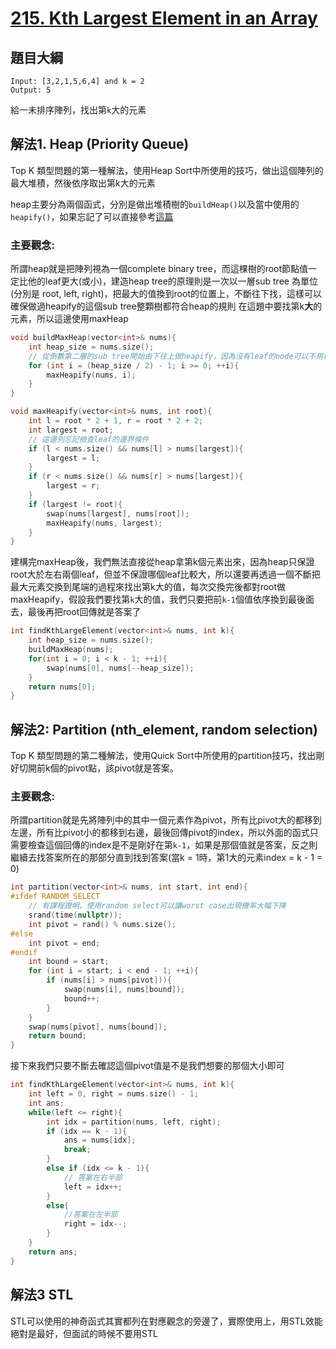 # [215. Kth Largest Element in an Array](https://leetcode.com/problems/kth-largest-element-in-an-array/)

## 題目大綱
```
Input: [3,2,1,5,6,4] and k = 2
Output: 5
```
給一未排序陣列，找出第`k`大的元素

## 解法1. Heap (Priority Queue)
Top K 類型問題的第一種解法，使用Heap Sort中所使用的技巧，做出這個陣列的最大堆積，然後依序取出第k大的元素

heap主要分為兩個函式，分別是做出堆積樹的`buildHeap()`以及當中使用的`heapify()`，如果忘記了可以直接參考[這篇](http://alrightchiu.github.io/SecondRound/comparison-sort-heap-sortdui-ji-pai-xu-fa.html)

### 主要觀念: 
所謂heap就是把陣列視為一個complete binary tree，而這棵樹的root節點值一定比他的leaf更大(或小)，建造heap tree的原理則是一次以一層sub tree 為單位(分別是 root, left, right)，把最大的值換到root的位置上，不斷往下找，這樣可以確保做過heapify的這個sub tree整顆樹都符合heap的規則
在這題中要找第k**大**的元素，所以這邊使用maxHeap

```cpp
void buildMaxHeap(vector<int>& nums){
    int heap_size = nums.size();
    // 從倒數第二層的sub tree開始由下往上做heapify，因為沒有leaf的node可以不用檢查
    for (int i = (heap_size / 2) - 1; i >= 0; ++i){
        maxHeapify(nums, i);
    }
}

void maxHeapify(vector<int>& nums, int root){
    int l = root * 2 + 1, r = root * 2 + 2;
    int largest = root;
    // 這邊別忘記檢查leaf的邊界條件
    if (l < nums.size() && nums[l] > nums[largest]){
        largest = l;
    }
    if (r < nums.size() && nums[r] > nums[largest]){
        largest = r;
    } 
    if (largest != root){
        swap(nums[largest], nums[root]);
        maxHeapify(nums, largest);
    }
}
```

建構完maxHeap後，我們無法直接從heap拿第k個元素出來，因為heap只保證root大於左右兩個leaf，但並不保證哪個leaf比較大，所以還要再透過一個不斷把最大元素交換到尾端的過程來找出第k大的值，每次交換完後都對root做maxHeapify，假設我們要找第`k`大的值，我們只要把前`k-1`個值依序換到最後面去，最後再把root回傳就是答案了
```cpp
int findKthLargeElement(vector<int>& nums, int k){
    int heap_size = nums.size();
    buildMaxHeap(nums);
    for(int i = 0; i < k - 1; ++i){
        swap(nums[0], nums[--heap_size]);
    }
    return nums[0];
}
```

## 解法2: Partition (nth_element, random selection)
Top K 類型問題的第二種解法，使用Quick Sort中所使用的partition技巧，找出剛好切開前k個的pivot點，該pivot就是答案。

### 主要觀念: 
所謂partition就是先將陣列中的其中一個元素作為pivot，所有比pivot大的都移到左邊，所有比pivot小的都移到右邊，最後回傳pivot的index，所以外面的函式只需要檢查這個回傳的index是不是剛好在第`k-1`，如果是那個值就是答案，反之則繼續去找答案所在的那部分直到找到答案(當k = 1時，第1大的元素index = k - 1 = 0)

```cpp
int partition(vector<int>& nums, int start, int end){
#ifdef RANDOM_SELECT
    // 有課程證明，使用random select可以讓worst case出現機率大幅下降
    srand(time(nullptr));
    int pivot = rand() % nums.size();
#else
    int pivot = end;
#endif
    int bound = start;
    for (int i = start; i < end - 1; ++i){
        if (nums[i] > nums[pivot])){
            swap(nums[i], nums[bound]);
            bound++;
        }
    }
    swap(nums[pivot], nums[bound]);
    return bound;
}
```

接下來我們只要不斷去確認這個pivot值是不是我們想要的那個大小即可
```cpp
int findKthLargeElement(vector<int>& nums, int k){
    int left = 0, right = nums.size() - 1;
    int ans;
    while(left <= right){
        int idx = partition(nums, left, right);
        if (idx == k - 1){
            ans = nums[idx];
            break;
        }
        else if (idx <= k - 1){
            // 答案在右半部
            left = idx++;
        }
        else{
            //答案在左半部
            right = idx--;
        }
    }
    return ans;
}
```

## 解法3 STL
STL可以使用的神奇函式其實都列在對應觀念的旁邊了，實際使用上，用STL效能絕對是最好，但面試的時候不要用STL